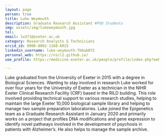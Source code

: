 ```yaml
---
layout: page
person: true
title: Luke Weymouth
description: Graduate Research Assistant #PhD Students
img: assets/img/lukeweymouth.jpg 
tel: 
email: lw371@exeter.ac.uk
category: Research Analysts & Technicians
orcid_id: 0000-0002-1168-6015
linkedin_username: luke-weymouth-7b6ab072
personal_web: https://nicl2.github.io/
uoe_profile: https://medicine.exeter.ac.uk/people/profile/index.php?web_id=Luke_Weymouth 

---
```


Luke graduated from the University of Exeter in 2015 with a degree in Biological Sciences. Wanting to stay involved in research Luke worked for over four years for the University of Exeter as a technician in the NIHR Exeter Clinical Research Facility (CRF) based in the RILD building. This role involved providing technical support to various research studies, helping to maintain the large Exeter 10,000 biological sample library and helping to manage two sample preparation laboratories. Luke joined the Epigenetics team as a Graduate Research Assistant in January 2020 and primarily works on a project that profiles DNA modifications and gene expression to identify novel pathways involved in the development of psychosis in patients with Alzheimer’s. He also helps to manage the sample archive.
